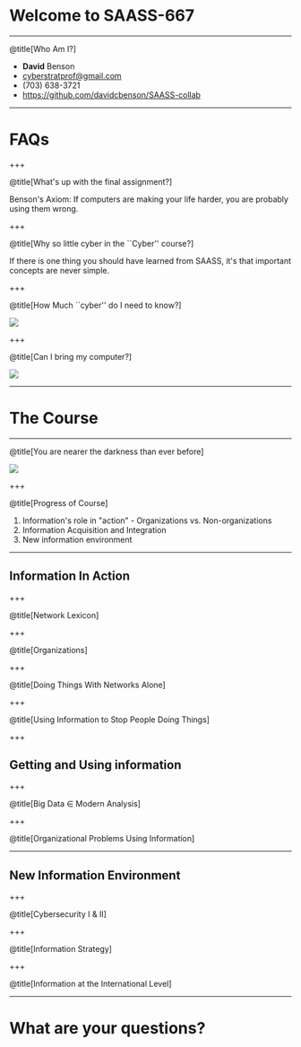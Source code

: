 # Welcome to SAASS-667

---
@title[Who Am I?]

  - **David** Benson
  - cyberstratprof@gmail.com
  - (703) 638-3721
  - https://github.com/davidcbenson/SAASS-collab

---

# FAQs

+++

@title[What's up with the final assignment?]

Benson's Axiom: If computers are making your life harder, you are probably using them wrong.

+++

@title[Why so little cyber in the ``Cyber'' course?] 

If there is one thing you should have learned from SAASS, it's that important concepts are never simple.

+++

@title[How Much ``cyber'' do I need to know?]

![](assets/img/japan-carrier-path-map.png)

+++

@title[Can I bring my computer?]

![](assets/img/https://media.giphy.com/media/3ohs7SZDMSvfQIauCA/giphy.gif)

---

# The Course

---

@title[You are nearer the darkness than ever before]


![](assets/img/eclipse.png)

+++

@title[Progress of Course]

  1. Information's role in "action"
    - Organizations vs. Non-organizations
  2. Information Acquisition and Integration
  3. New information environment

---

## Information In Action

+++

@title[Network Lexicon]


+++


@title[Organizations]


+++

@title[Doing Things With Networks Alone]


+++

@title[Using Information to Stop People Doing Things]


+++

## Getting and Using information

+++

@title[Big Data &isin; Modern Analysis]

+++

@title[Organizational Problems Using Information]


---

## New Information Environment

+++

@title[Cybersecurity I & II]

+++

@title[Information Strategy]


+++

@title[Information at the International Level]

---

# What are your questions?



